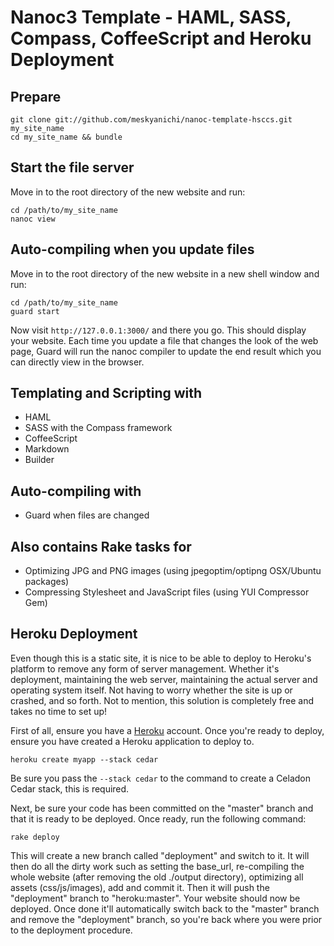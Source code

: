 # Nanoc3 Template - HAML, SASS, Compass, CoffeeScript and Heroku Deployment

## Prepare

    git clone git://github.com/meskyanichi/nanoc-template-hsccs.git my_site_name
    cd my_site_name && bundle

## Start the file server

Move in to the root directory of the new website and run:

    cd /path/to/my_site_name
    nanoc view

## Auto-compiling when you update files

Move in to the root directory of the new website in a new shell window and run:

    cd /path/to/my_site_name
    guard start

Now visit `http://127.0.0.1:3000/` and there you go. This should display your website. Each time you update a file that changes the look of the web page, Guard will run the nanoc compiler to update the end result which you can directly view in the browser.

## Templating and Scripting with

* HAML
* SASS with the Compass framework
* CoffeeScript
* Markdown
* Builder


## Auto-compiling with

* Guard when files are changed


## Also contains Rake tasks for

* Optimizing JPG and PNG images (using jpegoptim/optipng OSX/Ubuntu packages)
* Compressing Stylesheet and JavaScript files (using YUI Compressor Gem)


## Heroku Deployment

Even though this is a static site, it is nice to be able to deploy to Heroku's platform to remove any form of server management. Whether it's deployment, maintaining the web server, maintaining the actual server and operating system itself. Not having to worry whether the site is up or crashed, and so forth. Not to mention, this solution is completely free and takes no time to set up!

First of all, ensure you have a [Heroku](http://heroku.com/) account. Once you're ready to deploy, ensure you have created a Heroku application to deploy to.

    heroku create myapp --stack cedar

Be sure you pass the `--stack cedar` to the command to create a Celadon Cedar stack, this is required.

Next, be sure your code has been committed on the "master" branch and that it is ready to be deployed. Once ready, run the following command:

    rake deploy

This will create a new branch called "deployment" and switch to it. It will then do all the dirty work such as setting the base_url, re-compiling the whole website (after removing the old ./output directory), optimizing all assets (css/js/images), add and commit it. Then it will push the "deployment" branch to "heroku:master". Your website should now be deployed. Once done it'll automatically switch back to the "master" branch and remove the "deployment" branch, so you're back where you were prior to the deployment procedure.
